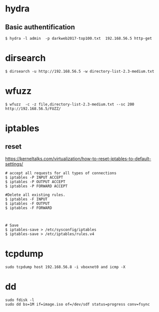 # hydra

## Basic authentification

	$ hydra -l admin  -p darkweb2017-top100.txt  192.168.56.5 http-get

# dirsearch

	$ dirsearch -u http://192.168.56.5 -w directory-list-2.3-medium.txt

# wfuzz

	$ wfuzz  -c -z file,directory-list-2.3-medium.txt --sc 200 http://192.168.56.5/FUZZ/



# iptables

## reset

<https://kerneltalks.com/virtualization/how-to-reset-iptables-to-default-settings/>

	# accept all requests for all types of connections
	$ iptables -P INPUT ACCEPT
	$ iptables -P OUTPUT ACCEPT
	$ iptables -P FORWARD ACCEPT

	#Delete all existing rules.
	$ iptables -F INPUT
	$ iptables -F OUTPUT
	$ iptables -F FORWARD



	# Save 
	$ iptables-save > /etc/sysconfig/iptables
	$ iptables-save > /etc/iptables/rules.v4


# tcpdump

	sudo tcpdump host 192.168.56.8 -i vboxnet0 and icmp -X
 
# dd
    sudo fdisk -l
    sudo dd bs=1M if=image.iso of=/dev/sdf status=progress conv=fsync




